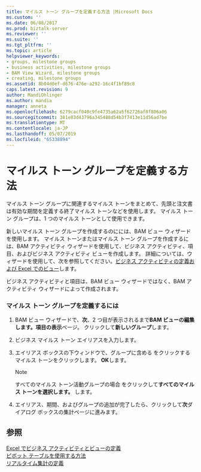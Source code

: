 ```yaml
---
title: マイルス トーン グループを定義する方法 |Microsoft Docs
ms.custom: ''
ms.date: 06/08/2017
ms.prod: biztalk-server
ms.reviewer: ''
ms.suite: ''
ms.tgt_pltfrm: ''
ms.topic: article
helpviewer_keywords:
- groups, milestone groups
- business activities, milestone groups
- BAM View Wizard, milestone groups
- creating, milestone groups
ms.assetid: 8b04d0ef-d676-476e-a292-16c4f1bf89c8
caps.latest.revision: 9
author: MandiOhlinger
ms.author: mandia
manager: anneta
ms.openlocfilehash: 6279cacf040c9fe4735a62a5f62726af8f806a06
ms.sourcegitcommit: 381e83d43796a345488d54b3f7413e11d56ad7be
ms.translationtype: MT
ms.contentlocale: ja-JP
ms.lasthandoff: 05/07/2019
ms.locfileid: "65338894"
---
```

# <a name="how-to-define-milestone-groups"></a>マイルス トーン グループを定義する方法
マイルス トーン グループに関連するマイルス トーンをまとめて、先頭と注文書は有効な期間を定義する終了マイルス トーンなどを使用します。 マイルス トーン グループは、1 つのマイルス トーンとして使用できます。  
  
 新しいマイルス トーン グループを作成するのにには、BAM ビュー ウィザードを使用します。 マイルス トーンまたはマイルス トーン グループを作成するには、BAM アクティビティ ウィザードを使用して、ビジネス アクティビティ、項目、およびビジネス アクティビティ ビューを作成します。 詳細については、ウィザードを使用して、次を参照してください。[ビジネス アクティビティの定義および Excel でのビュー](../core/defining-business-activities-and-views-in-excel.md)します。  
  
 ビジネス アクティビティと項目は、BAM ビュー ウィザードではなく、BAM アクティビティ ウィザードによって作成されます。  
  
### <a name="to-define-milestone-groups"></a>マイルス トーン グループを定義するには  
  
1.  BAM ビュー ウィザードで、**次**、2 つ目が表示されるまで**BAM ビューの編集します。項目の表示**ページ。 クリックして**新しいグループ**します。  
  
2.  ビジネス マイルス トーン エイリアスを入力します。  
  
3.  エイリアス ボックスの下ウィンドウで、グループに含める をクリックするマイルス トーンをクリックします。 **OK**します。  
  
    > [!NOTE]
    >  すべてのマイルス トーン活動グループの場合 をクリックして**すべてのマイルス トーンを選択します。** します。  
  
4.  エイリアス、期間、およびグループの追加が完了したら、クリックして**次**ダイアログ ボックスの集計ページに進みます。  
  
## <a name="see-also"></a>参照  
 [Excel でビジネス アクティビティとビューの定義](../core/defining-business-activities-and-views-in-excel.md)   
 [ピボット テーブルを使用する方法](../core/how-to-use-the-pivottable.md)   
 [リアルタイム集計の定義](../core/defining-real-time-aggregations.md)